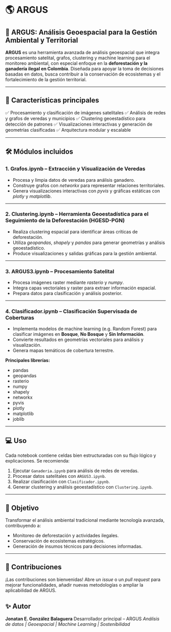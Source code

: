 # 🌎 ARGUS

## 🔬 **ARGUS: Análisis Geoespacial para la Gestión Ambiental y Territorial**

**ARGUS** es una herramienta avanzada de análisis geoespacial que integra procesamiento satelital, grafos, clustering y machine learning para el monitoreo ambiental, con especial enfoque en la **deforestación y la ganadería ilegal en Colombia**. Diseñada para apoyar la toma de decisiones basadas en datos, busca contribuir a la conservación de ecosistemas y el fortalecimiento de la gestión territorial.

---

## 🚀 **Características principales**

✅ Procesamiento y clasificación de imágenes satelitales
✅ Análisis de redes y grafos de veredas y municipios
✅ Clustering geoestadístico para detección de patrones
✅ Visualizaciones interactivas y generación de geometrías clasificadas
✅ Arquitectura modular y escalable

---

## 🛠️ **Módulos incluidos**

### 1. **Grafos.ipynb – Extracción y Visualización de Veredas**

* Procesa y limpia datos de veredas para análisis ganadero.
* Construye grafos con *networkx* para representar relaciones territoriales.
* Genera visualizaciones interactivas con *pyvis* y gráficas estáticas con *plotly* y *matplotlib*.

---

### 2. **Clustering.ipynb – Herramienta Geoestadística para el Seguimiento de la Deforestación (HGESD-PGN)**

* Realiza clustering espacial para identificar áreas críticas de deforestación.
* Utiliza *geopandas*, *shapely* y *pandas* para generar geometrías y análisis geoestadístico.
* Produce visualizaciones y salidas gráficas para la gestión ambiental.

---

### 3. **ARGUS3.ipynb – Procesamiento Satelital**

* Procesa imágenes raster mediante *rasterio* y *numpy*.
* Integra capas vectoriales y raster para extraer información espacial.
* Prepara datos para clasificación y análisis posterior.

---

### 4. **Clasificador.ipynb – Clasificación Supervisada de Coberturas**

* Implementa modelos de machine learning (e.g. Random Forest) para clasificar imágenes en **Bosque**, **No Bosque** y **Sin Información**.
* Convierte resultados en geometrías vectoriales para análisis y visualización.
* Genera mapas temáticos de cobertura terrestre.

**Principales librerías:**

* pandas
* geopandas
* rasterio
* numpy
* shapely
* networkx
* pyvis
* plotly
* matplotlib
* joblib

---

## 💻 **Uso**

Cada notebook contiene celdas bien estructuradas con su flujo lógico y explicaciones. Se recomienda:

1. Ejecutar `Ganaderia.ipynb` para análisis de redes de veredas.
2. Procesar datos satelitales con `ARGUS3.ipynb`.
3. Realizar clasificación con `Clasificador.ipynb`.
4. Generar clustering y análisis geoestadístico con `Clustering.ipynb`.

---

## 🎯 **Objetivo**

Transformar el análisis ambiental tradicional mediante tecnología avanzada, contribuyendo a:

* Monitoreo de deforestación y actividades ilegales.
* Conservación de ecosistemas estratégicos.
* Generación de insumos técnicos para decisiones informadas.

---

## 🤝 **Contribuciones**

¡Las contribuciones son bienvenidas! Abre un *issue* o un *pull request* para mejorar funcionalidades, añadir nuevas metodologías o ampliar la aplicabilidad de ARGUS.


## ✨ **Autor**

**Jonatan E. González Balaguera**
Desarrollador principal – ARGUS
*Análisis de datos | Geoespacial | Machine Learning | Sostenibilidad*
